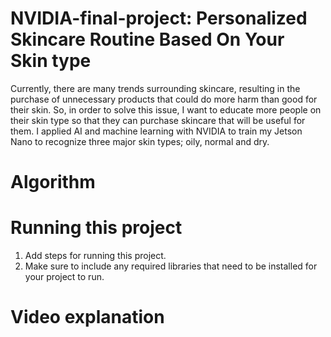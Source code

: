 # NVIDIA-final-project: Personalized Skincare Routine Based On Your Skin type

Currently, there are many trends surrounding skincare, resulting in the purchase of unnecessary products that could do more harm than good for their skin. So, in order to solve this issue, I want to educate more people on their skin type so that they can purchase skincare that will be useful for them. I applied AI and machine learning with NVIDIA to train my Jetson Nano to recognize three major skin types; oily, normal and dry. 

# Algorithm


# Running this project

1. Add steps for running this project.
2. Make sure to include any required libraries that need to be installed for your project to run.

# Video explanation
